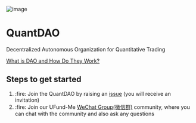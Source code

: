 ![image](https://github.com/UFund-Me/QuantDAO/assets/29084184/03982b01-e389-48d6-bd40-6c674d413153)


# QuantDAO

Decentralized Autonomous Organization for Quantitative Trading

[What is DAO and How Do They Work?](DAO.md)

<h2>Steps to get started</h2>

<ol>
    <li>:fire: Join the QuantDAO by raising an <a href="https://github.com/UFund-Me/QuantDAO/issues/new?assignees=&amp;labels=invite+me+to+the+organisation&amp;template=invitation.yml&title=Please+invite+me+to+the+GitHub+Community+Organization">issue</a> (you will receive an invitation)</li>
    <li> :fire: Join our UFund-Me <a href="https://github.com/UFund-Me/.github/assets/29084184/26b94ffc-70d5-4674-977c-bb82cbf4f60a">WeChat Group(微信群)</a> community, where you can chat with the community and also ask any questions</li>
</ol>


